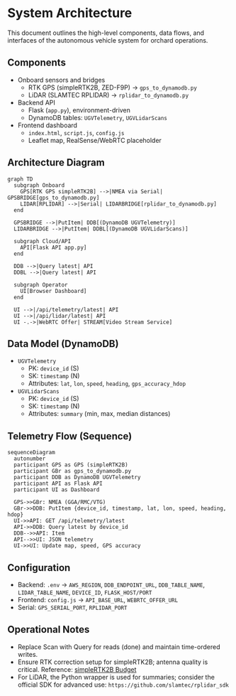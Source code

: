 # System Architecture

This document outlines the high-level components, data flows, and interfaces of the autonomous vehicle system for orchard operations.

## Components
- Onboard sensors and bridges
  - RTK GPS (simpleRTK2B, ZED-F9P) → `gps_to_dynamodb.py`
  - LiDAR (SLAMTEC RPLIDAR) → `rplidar_to_dynamodb.py`
- Backend API
  - Flask (`app.py`), environment-driven
  - DynamoDB tables: `UGVTelemetry`, `UGVLidarScans`
- Frontend dashboard
  - `index.html`, `script.js`, `config.js`
  - Leaflet map, RealSense/WebRTC placeholder

## Architecture Diagram
```mermaid
graph TD
  subgraph Onboard
    GPS[RTK GPS simpleRTK2B] -->|NMEA via Serial| GPSBRIDGE[gps_to_dynamodb.py]
    LIDAR[RPLIDAR] -->|Serial| LIDARBRIDGE[rplidar_to_dynamodb.py]
  end

  GPSBRIDGE -->|PutItem| DDB[(DynamoDB UGVTelemetry)]
  LIDARBRIDGE -->|PutItem| DDBL[(DynamoDB UGVLidarScans)]

  subgraph Cloud/API
    API[Flask API app.py]
  end

  DDB -->|Query latest| API
  DDBL -->|Query latest| API

  subgraph Operator
    UI[Browser Dashboard]
  end

  UI -->|/api/telemetry/latest| API
  UI -->|/api/lidar/latest| API
  UI -.->|WebRTC Offer| STREAM[Video Stream Service]
```

## Data Model (DynamoDB)
- `UGVTelemetry`
  - PK: `device_id` (S)
  - SK: `timestamp` (N)
  - Attributes: `lat`, `lon`, `speed`, `heading`, `gps_accuracy_hdop`
- `UGVLidarScans`
  - PK: `device_id` (S)
  - SK: `timestamp` (N)
  - Attributes: `summary` (min, max, median distances)

## Telemetry Flow (Sequence)
```mermaid
sequenceDiagram
  autonumber
  participant GPS as GPS (simpleRTK2B)
  participant GBr as gps_to_dynamodb.py
  participant DDB as DynamoDB UGVTelemetry
  participant API as Flask API
  participant UI as Dashboard

  GPS->>GBr: NMEA (GGA/RMC/VTG)
  GBr->>DDB: PutItem {device_id, timestamp, lat, lon, speed, heading, hdop}
  UI->>API: GET /api/telemetry/latest
  API->>DDB: Query latest by device_id
  DDB-->>API: Item
  API-->>UI: JSON telemetry
  UI->>UI: Update map, speed, GPS accuracy
```

## Configuration
- Backend: `.env` → `AWS_REGION`, `DDB_ENDPOINT_URL`, `DDB_TABLE_NAME`, `LIDAR_TABLE_NAME`, `DEVICE_ID`, `FLASK_HOST/PORT`
- Frontend: `config.js` → `API_BASE_URL`, `WEBRTC_OFFER_URL`
- Serial: `GPS_SERIAL_PORT`, `RPLIDAR_PORT`

## Operational Notes
- Replace Scan with Query for reads (done) and maintain time-ordered writes.
- Ensure RTK correction setup for simpleRTK2B; antenna quality is critical. Reference: [simpleRTK2B Budget](https://www.ardusimple.com/product/simplertk2b/)
- For LiDAR, the Python wrapper is used for summaries; consider the official SDK for advanced use: `https://github.com/slamtec/rplidar_sdk` 